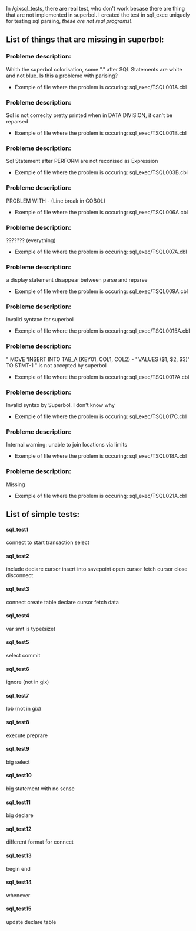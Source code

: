 ﻿In /gixsql_tests, there are real test, who don't work becase there are thing that are not implemented in superbol.
I created the test in sql_exec uniquely for testing sql parsing, _these are not real programs_!.

## List of things that are missing in superbol:

### Probleme description: 
 Whith the superbol colorisation, some "." after SQL Statements are white and not blue. Is this a probleme with parising?
- Exemple of file where the problem is occuring: sql_exec/TSQL001A.cbl

### Probleme description: 
 Sql is not correclty pretty printed when in DATA DIVISION, it can't be reparsed
- Exemple of file where the problem is occuring: sql_exec/TSQL001B.cbl

### Probleme description: 
 Sql Statement after PERFORM are not reconised as Expression 
- Exemple of file where the problem is occuring: sql_exec/TSQL003B.cbl

### Probleme description: 
 PROBLEM WITH - (Line break in COBOL)
- Exemple of file where the problem is occuring: sql_exec/TSQL006A.cbl

### Probleme description: 
 ??????? (everything)
- Exemple of file where the problem is occuring: sql_exec/TSQL007A.cbl


### Probleme description: 
 a display statement disappear between parse and reparse
- Exemple of file where the problem is occuring: sql_exec/TSQL009A.cbl

### Probleme description: 
 Invalid syntaxe for superbol
- Exemple of file where the problem is occuring: sql_exec/TSQL0015A.cbl

### Probleme description: 
" MOVE 'INSERT INTO TAB_A (KEY01, COL1, COL2)
    -          ' VALUES ($1, $2, $3)' TO STMT-1 "
    is not accepted by superbol
- Exemple of file where the problem is occuring: sql_exec/TSQL0017A.cbl

### Probleme description: 
 Invalid syntax by Superbol. I don't know why
- Exemple of file where the problem is occuring: sql_exec/TSQL017C.cbl


### Probleme description: 
 Internal warning: unable to join locations via limits
- Exemple of file where the problem is occuring: sql_exec/TSQL018A.cbl


### Probleme description: 
 Missing <identifiers> 
- Exemple of file where the problem is occuring: sql_exec/TSQL021A.cbl



## List of simple tests:
#### sql_test1
connect to
start transaction
select

#### sql_test2
include
declare cursor
insert into
savepoint
open cursor
fetch cursor
close
disconnect

#### sql_test3
connect
create table
declare cursor
fetch data

#### sql_test4
var smt is type(size)

#### sql_test5
select
commit

#### sql_test6
ignore (not in gix)

#### sql_test7
lob (not in gix)

#### sql_test8
execute
preprare

#### sql_test9
big select

#### sql_test10
big statement with no sense

#### sql_test11
big declare

#### sql_test12
different format for connect

#### sql_test13
begin end

#### sql_test14
whenever

#### sql_test15
update
declare table

